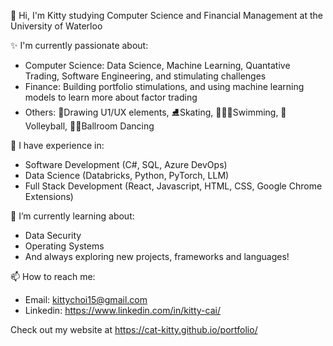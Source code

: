 👋 Hi, I'm Kitty studying Computer Science and Financial Management at the University of Waterloo 

✨ I'm currently passionate about:
  - Computer Science: Data Science, Machine Learning, Quantative Trading, Software Engineering, and stimulating challenges
  - Finance: Building portfolio stimulations, and using machine learning models to learn more about factor trading
  - Others: 🎨Drawing U1/UX elements, ⛸️Skating, 🏊🏻‍♀️Swimming, 🏐Volleyball, 💃🏻Ballroom Dancing

🚀 I have experience in:
  - Software Development (C#, SQL, Azure DevOps)
  - Data Science (Databricks, Python, PyTorch, LLM)
  - Full Stack Development (React, Javascript, HTML, CSS, Google Chrome Extensions)

🌱 I’m currently learning about:
  - Data Security
  - Operating Systems
  - And always exploring new projects, frameworks and languages!

📫 How to reach me:
  - Email: kittychoi15@gmail.com
  - Linkedin: https://www.linkedin.com/in/kitty-cai/
 
Check out my website at https://cat-kitty.github.io/portfolio/

<!--
**cat-kitty/cat-kitty** is a ✨ _special_ ✨ repository because its `README.md` (this file) appears on your GitHub profile.

Here are some ideas to get you started:

- 🔭 I’m currently working on ...
- 🌱 I’m currently learning ...
- 👯 I’m looking to collaborate on ...
- 🤔 I’m looking for help with ...
- 💬 Ask me about ...
- 📫 How to reach me: ...
- 😄 Pronouns: ...
- ⚡ Fun fact: ...
-->
